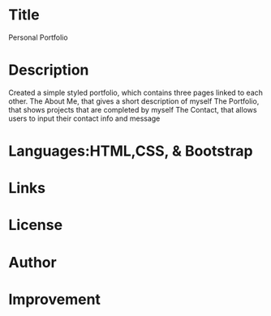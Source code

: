 # Title
Personal Portfolio
# Description
Created a simple styled portfolio, which contains three pages linked to each other.
The About Me, that gives a short description of myself
The Portfolio, that shows projects that are completed by myself
The Contact, that allows users to input their contact info and message
# Languages:HTML,CSS, & Bootstrap
# Links

# License

# Author

# Improvement

